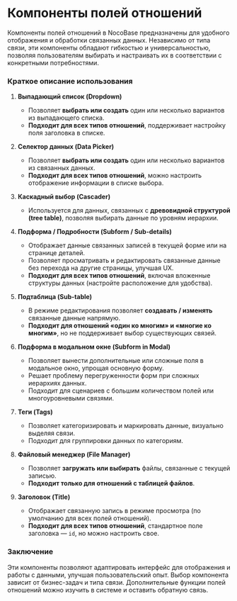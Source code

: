 # Компоненты полей отношений  

Компоненты полей отношений в NocoBase предназначены для удобного отображения и обработки связанных данных. Независимо от типа связи, эти компоненты обладают гибкостью и универсальностью, позволяя пользователям выбирать и настраивать их в соответствии с конкретными потребностями.  

### Краткое описание использования  

1. **Выпадающий список (Dropdown)**  
   - Позволяет **выбрать или создать** один или несколько вариантов из выпадающего списка.  
   - **Подходит для всех типов отношений**, поддерживает настройку поля заголовка в списке.  

2. **Селектор данных (Data Picker)**  
   - Позволяет **выбрать или создать** один или несколько вариантов из связанных данных.  
   - **Подходит для всех типов отношений**, можно настроить отображение информации в списке выбора.  

3. **Каскадный выбор (Cascader)**  
   - Используется для данных, связанных с **древовидной структурой (tree table)**, позволяя выбирать данные по уровням иерархии.  

4. **Подформа / Подробности (Subform / Sub-details)**  
   - Отображает данные связанных записей в текущей форме или на странице деталей.  
   - Позволяет просматривать и редактировать связанные данные без перехода на другие страницы, улучшая UX.  
   - **Подходит для всех типов отношений**, включая вложенные структуры данных (настройте расположение для удобства).  

5. **Подтаблица (Sub-table)**  
   - В режиме редактирования позволяет **создавать / изменять** связанные данные напрямую.  
   - **Подходит для отношений «один ко многим» и «многие ко многим»**, но не поддерживает выбор существующих связей.  

6. **Подформа в модальном окне (Subform in Modal)**  
   - Позволяет вынести дополнительные или сложные поля в модальное окно, упрощая основную форму.  
   - Решает проблему перегруженности форм при сложных иерархиях данных.  
   - Подходит для сценариев с большим количеством полей или многоуровневыми связями.  

7. **Теги (Tags)**  
   - Позволяет категоризировать и маркировать данные, визуально выделяя связи.  
   - Подходит для группировки данных по категориям.  

8. **Файловый менеджер (File Manager)**  
   - Позволяет **загружать или выбирать** файлы, связанные с текущей записью.  
   - **Подходит только для отношений с таблицей файлов**.  

9. **Заголовок (Title)**  
   - Отображает связанную запись в режиме просмотра (по умолчанию для всех полей отношений).  
   - **Подходит для всех типов отношений**, стандартное поле заголовка — `id`, но можно настроить свое.  

### Заключение  
Эти компоненты позволяют адаптировать интерфейс для отображения и работы с данными, улучшая пользовательский опыт. Выбор компонента зависит от бизнес-задач и типа связи. Дополнительные функции полей отношений можно изучить в системе и оставить обратную связь.
